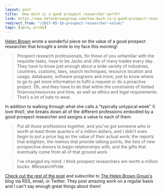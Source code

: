 ```yaml
---
layout: post
title:  How much is a good prospect researcher worth?
link: https://www.helenbrowngroup.com/how-much-is-a-good-prospect-researcher-worth/
redirect_from: "/2017-05-18-prospect-researcher-value/"
tags: [apra, pride]
---
```


[Helen Brown](https://twitter.com/AskHelenBrown) wrote a wonderful piece on the value of a good prospect researcher that brought a smile to my face this morning!

>Prospect research professionals, for those of you unfamiliar with the requisite tasks, have to be Jacks and Jills of many trades every day. They have to know just enough about a wide variety of industries, countries, customs, laws, search techniques, resource location and usage, databases, software programs and more, just to know where to go to get more information to fulfil a request or do a proactive project. Oh, and they have to do that within the constraints of limited finances/resources and time, as well as ethics and legal requirements. That’s a lot of hats to wear.

In addition to walking through what she calls a "typically untypical week" (I love this!), she breaks down all of the different professions embodied by a good prospect researcher and assigns a value to each of them. 

>Put all those professions together, and you’ve got someone who is worth at least three quarters of a million dollars, and I didn’t even begin to put a price tag on the value of their actual work: the reports that enlighten, the memos that provide talking points, the lists of new prospective donors to begin relationships with, and the gifts that eventually come from all of that ground work.

> I’ve changed my mind. I think prospect researchers are worth a million bucks. #ResearchPride

[Check out the rest of the post](https://www.helenbrowngroup.com/how-much-is-a-good-prospect-researcher-worth/) and subscribe to [The Helen Brown Group's](https://www.helenbrowngroup.com/) blog via RSS, email, or Twitter. They post amazing work on a regular basis and I can't say enough great things about them!
